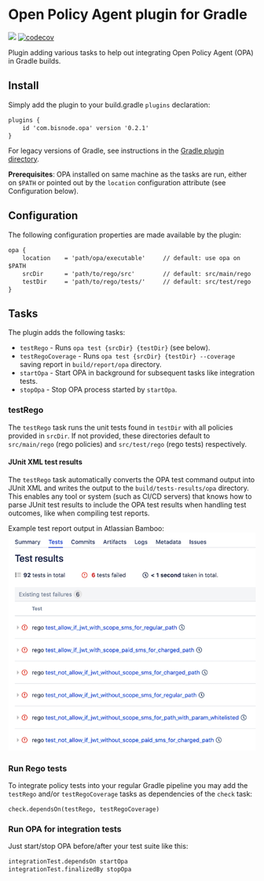 # Open Policy Agent plugin for Gradle
![](https://github.com/Bisnode/opa-gradle-plugin/workflows/build/badge.svg)
[![codecov](https://codecov.io/gh/Bisnode/opa-gradle-plugin/branch/master/graph/badge.svg)](https://codecov.io/gh/Bisnode/opa-gradle-plugin)

Plugin adding various tasks to help out integrating Open Policy Agent (OPA) in Gradle builds.

## Install

Simply add the plugin to your build.gradle `plugins` declaration:
```
plugins {
    id 'com.bisnode.opa' version '0.2.1'
}
```
For legacy versions of Gradle, see instructions in the
[Gradle plugin directory](https://plugins.gradle.org/plugin/com.bisnode.opa).

**Prerequisites**: OPA installed on same machine as the tasks are run, either on `$PATH` or pointed out by the 
`location` configuration attribute (see Configuration below).

## Configuration

The following configuration properties are made available by the plugin:
```
opa {
    location    = 'path/opa/executable'     // default: use opa on $PATH
    srcDir      = 'path/to/rego/src'        // default: src/main/rego
    testDir     = 'path/to/rego/tests/'     // default: src/test/rego
}
```

## Tasks

The plugin adds the following tasks:
* `testRego` - Runs `opa test {srcDir} {testDir}` (see below).
* `testRegoCoverage` - Runs `opa test {srcDir} {testDir} --coverage` saving report in `build/report/opa` directory. 
* `startOpa` - Start OPA in background for subsequent tasks like integration tests. 
* `stopOpa` - Stop OPA process started by `startOpa`.

### testRego

The `testRego` task runs the unit tests found in `testDir` with all policies provided in `srcDir`. If not provided, 
these directories default to `src/main/rego` (rego policies) and `src/test/rego` (rego tests) respectively. 

#### JUnit XML test results

The `testRego` task automatically converts the OPA test command output into JUnit XML and writes the output to the
`build/tests-results/opa` directory. This enables any tool or system (such as CI/CD servers) that knows how to parse
JUnit test results to include the OPA test results when handling test outcomes, like when compiling test reports.

Example test report output in Atlassian Bamboo:
![Example test report output](docs/resources/bamboo_test_results.png?raw=true)

### Run Rego tests

To integrate policy tests into your regular Gradle pipeline you may add the `testRego` and/or `testRegoCoverage` tasks 
as dependencies of the `check` task:
```
check.dependsOn(testRego, testRegoCoverage)
```

### Run OPA for integration tests

Just start/stop OPA before/after your test suite like this:
```
integrationTest.dependsOn startOpa
integrationTest.finalizedBy stopOpa
```
